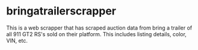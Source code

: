# bringatrailerscrapper
This is a web scrapper that has scraped auction data from bring a trailer of all 911 GT2 RS's sold on their platform. This includes listing details, color, VIN, etc. 
